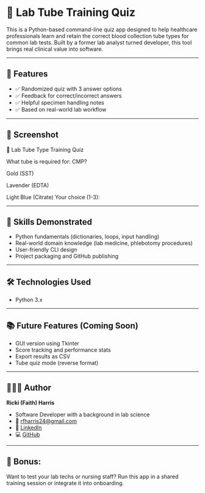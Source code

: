 # 🧪 Lab Tube Training Quiz

This is a Python-based command-line quiz app designed to help healthcare professionals learn and retain the correct blood collection tube types for common lab tests. Built by a former lab analyst turned developer, this tool brings real clinical value into software.

---

## 🚀 Features

- ✅ Randomized quiz with 3 answer options
- ✅ Feedback for correct/incorrect answers
- ✅ Helpful specimen handling notes
- ✅ Based on real-world lab workflow

---

## 📸 Screenshot

🧪 Lab Tube Type Training Quiz

What tube is required for: CMP?

Gold (SST)

Lavender (EDTA)

Light Blue (Citrate)
Your choice (1-3):


---

## 🧠 Skills Demonstrated

- Python fundamentals (dictionaries, loops, input handling)
- Real-world domain knowledge (lab medicine, phlebotomy procedures)
- User-friendly CLI design
- Project packaging and GitHub publishing

---

## 🛠️ Technologies Used

- Python 3.x

---

## 📚 Future Features (Coming Soon)

- GUI version using Tkinter
- Score tracking and performance stats
- Export results as CSV
- Tube quiz mode (reverse format)

---

## 👩🏾‍💻 Author

**Ricki (Faith) Harris**  
- Software Developer with a background in lab science  
- 📧 rfharris24@gmail.com  
- 🔗 [LinkedIn](http://linkedin.com/in/ricki-harris-27a1b5129)
- 💻 [GitHub](https://github.com/Rfaithharris)

---

## 🧪 Bonus:
Want to test your lab techs or nursing staff? Run this app in a shared training session or integrate it into onboarding.

